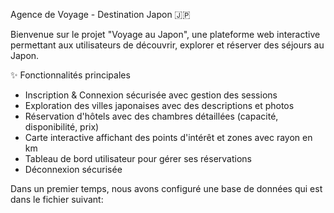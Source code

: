 Agence de Voyage - Destination Japon 🇯🇵

Bienvenue sur le projet "Voyage au Japon", une plateforme web interactive permettant aux utilisateurs de découvrir, explorer et réserver des séjours au Japon.

✨ Fonctionnalités principales

- Inscription & Connexion sécurisée avec gestion des sessions
- Exploration des villes japonaises avec des descriptions et photos
- Réservation d'hôtels avec des chambres détaillées (capacité, disponibilité, prix)
- Carte interactive affichant des points d'intérêt et zones avec rayon en km
- Tableau de bord utilisateur pour gérer ses réservations
- Déconnexion sécurisée


Dans un premier temps, nous avons configuré une base de données qui est dans le fichier suivant: 
